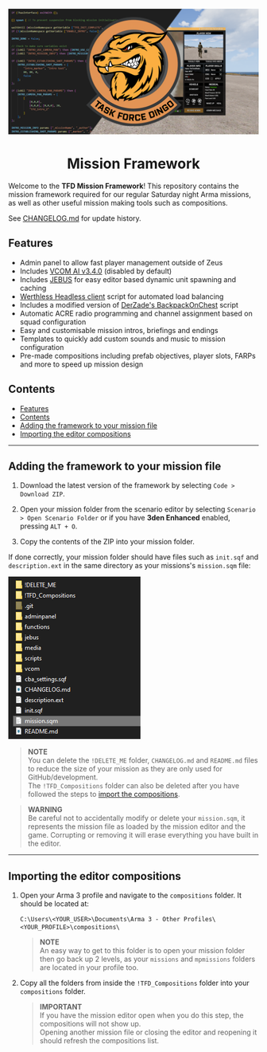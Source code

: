 ![banner](!DELETE_ME/banner.png "Task Force Dingo")

<h1 style="text-align: center">Mission Framework</h1>

Welcome to the **TFD Mission Framework**! This repository contains the mission framework required for our regular Saturday night Arma missions, as well as other useful mission making tools such as compositions. 

See [CHANGELOG.md](CHANGELOG.md) for update history.

## Features
- Admin panel to allow fast player management outside of Zeus
- Includes [VCOM AI v3.4.0](https://github.com/genesis92x/VcomAI-3.0/tree/3.4.0-release) (disabled by default)
- Includes [JEBUS](https://github.com/DreadPirateAU/JEBUS) for easy editor based dynamic unit spawning and caching
- [Werthless Headless client](https://steamcommunity.com/sharedfiles/filedetails/?id=459317544) script for automated load balancing
- Includes a modified version of [DerZade's BackpackOnChest](https://github.com/DerZade/BackpackOnChest/tree/master) script
- Automatic ACRE radio programming and channel assignment based on squad configuration
- Easy and customisable mission intros, briefings and endings
- Templates to quickly add custom sounds and music to mission configuration
- Pre-made compositions including prefab objectives, player slots, FARPs and more to speed up mission design

## Contents
- [Features](#features)
- [Contents](#contents)
- [Adding the framework to your mission file](#adding-the-framework-to-your-mission-file)
- [Importing the editor compositions](#importing-the-editor-compositions)

---

## Adding the framework to your mission file
1. Download the latest version of the framework by selecting `Code > Download ZIP`.

1. Open your mission folder from the scenario editor by selecting `Scenario > Open Scenario Folder` or if you have **3den Enhanced** enabled, pressing `ALT + O`.
   
1. Copy the contents of the ZIP into your mission folder.

If done correctly, your mission folder should have files such as `init.sqf` and `description.ext` in the same directory as your missions's `mission.sqm` file:

![correct install](!DELETE_ME/correct_install.png)

> **NOTE**  
> You can delete the `!DELETE_ME` folder, `CHANGELOG.md` and `README.md` files to reduce the size of your mission as they are only used for GitHub/development.  
> The `!TFD_Compositions` folder can also be deleted after you have followed the steps to [import the compositions](#importing-the-editor-compositions).

> **WARNING**  
> Be careful not to accidentally modify or delete your `mission.sqm`, it represents the mission file as loaded by the mission editor and the game. Corrupting or removing it will erase everything you have built in the editor.

---

## Importing the editor compositions
1. Open your Arma 3 profile and navigate to the `compositions` folder. It should be located at:
   ```
   C:\Users\<YOUR_USER>\Documents\Arma 3 - Other Profiles\<YOUR_PROFILE>\compositions\
   ```
   > **NOTE**  
   > An easy way to get to this folder is to open your mission folder then go back up 2 levels, as your `missions` and `mpmissions` folders are located in your profile too.

1. Copy all the folders from inside the `!TFD_Compositions` folder into your `compositions` folder.
   > **IMPORTANT**  
   > If you have the mission editor open when you do this step, the compositions will not show up.  
   Opening another mission file or closing the editor and reopening it should refresh the compositions list.